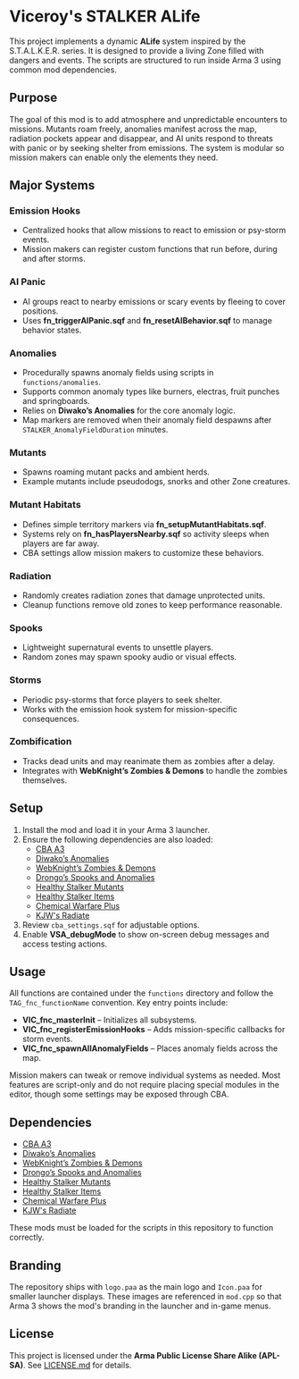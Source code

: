 # Viceroy's STALKER ALife

This project implements a dynamic **ALife** system inspired by the S.T.A.L.K.E.R. series. It is designed to provide a living Zone filled with dangers and events. The scripts are structured to run inside Arma 3 using common mod dependencies.

## Purpose

The goal of this mod is to add atmosphere and unpredictable encounters to missions. Mutants roam freely, anomalies manifest across the map, radiation pockets appear and disappear, and AI units respond to threats with panic or by seeking shelter from emissions. The system is modular so mission makers can enable only the elements they need.

## Major Systems

### Emission Hooks
* Centralized hooks that allow missions to react to emission or psy-storm events.
* Mission makers can register custom functions that run before, during and after storms.

### AI Panic
* AI groups react to nearby emissions or scary events by fleeing to cover positions.
* Uses **fn_triggerAIPanic.sqf** and **fn_resetAIBehavior.sqf** to manage behavior states.

### Anomalies
* Procedurally spawns anomaly fields using scripts in `functions/anomalies`.
* Supports common anomaly types like burners, electras, fruit punches and springboards.
* Relies on **Diwako’s Anomalies** for the core anomaly logic.
* Map markers are removed when their anomaly field despawns after `STALKER_AnomalyFieldDuration` minutes.

### Mutants
* Spawns roaming mutant packs and ambient herds.
* Example mutants include pseudodogs, snorks and other Zone creatures.

### Mutant Habitats
* Defines simple territory markers via **fn_setupMutantHabitats.sqf**.
* Systems rely on **fn_hasPlayersNearby.sqf** so activity sleeps when players are far away.
* CBA settings allow mission makers to customize these behaviors.

### Radiation
* Randomly creates radiation zones that damage unprotected units.
* Cleanup functions remove old zones to keep performance reasonable.

### Spooks
* Lightweight supernatural events to unsettle players.
* Random zones may spawn spooky audio or visual effects.

### Storms
* Periodic psy-storms that force players to seek shelter.
* Works with the emission hook system for mission-specific consequences.

### Zombification
* Tracks dead units and may reanimate them as zombies after a delay.
* Integrates with **WebKnight’s Zombies & Demons** to handle the zombies themselves.

## Setup

1. Install the mod and load it in your Arma 3 launcher.
2. Ensure the following dependencies are also loaded:
   * [CBA A3](https://github.com/CBATeam/CBA_A3)
   * [Diwako’s Anomalies](https://github.com/diwako/Anomaly)
   * [WebKnight’s Zombies & Demons](https://steamcommunity.com/sharedfiles/filedetails/?id=2378964543)
   * [Drongo’s Spooks and Anomalies](https://steamcommunity.com/sharedfiles/filedetails/?id=2262255106)
   * [Healthy Stalker Mutants](https://steamcommunity.com/sharedfiles/filedetails/?id=3105717594)
   * [Healthy Stalker Items](https://steamcommunity.com/sharedfiles/filedetails/?id=3105592413)
   * [Chemical Warfare Plus](https://steamcommunity.com/sharedfiles/filedetails/?id=3295358796)
   * [KJW's Radiate](https://steamcommunity.com/sharedfiles/filedetails/?id=2917867026)
3. Review `cba_settings.sqf` for adjustable options.
4. Enable **VSA_debugMode** to show on-screen debug messages and access testing actions.

## Usage

All functions are contained under the `functions` directory and follow the `TAG_fnc_functionName` convention. Key entry points include:

* **VIC_fnc_masterInit** – Initializes all subsystems.
* **VIC_fnc_registerEmissionHooks** – Adds mission-specific callbacks for storm events.
* **VIC_fnc_spawnAllAnomalyFields** – Places anomaly fields across the map.

Mission makers can tweak or remove individual systems as needed. Most features are script-only and do not require placing special modules in the editor, though some settings may be exposed through CBA.

## Dependencies

   * [CBA A3](https://github.com/CBATeam/CBA_A3)
   * [Diwako’s Anomalies](https://github.com/diwako/Anomaly)
   * [WebKnight’s Zombies & Demons](https://steamcommunity.com/sharedfiles/filedetails/?id=2378964543)
   * [Drongo’s Spooks and Anomalies](https://steamcommunity.com/sharedfiles/filedetails/?id=2262255106)
   * [Healthy Stalker Mutants](https://steamcommunity.com/sharedfiles/filedetails/?id=3105717594)
   * [Healthy Stalker Items](https://steamcommunity.com/sharedfiles/filedetails/?id=3105592413)
   * [Chemical Warfare Plus](https://steamcommunity.com/sharedfiles/filedetails/?id=3295358796)
   * [KJW's Radiate](https://steamcommunity.com/sharedfiles/filedetails/?id=2917867026)

These mods must be loaded for the scripts in this repository to function correctly.

## Branding

The repository ships with `logo.paa` as the main logo and `Icon.paa` for smaller
launcher displays. These images are referenced in `mod.cpp` so that Arma 3
shows the mod's branding in the launcher and in-game menus.

## License

This project is licensed under the **Arma Public License Share Alike (APL-SA)**.
See [LICENSE.md](LICENSE.md) for details.
